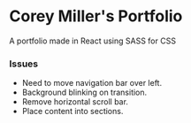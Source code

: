 # Corey Miller's Portfolio
A portfolio made in React using SASS for CSS

### Issues
- Need to move navigation bar over left.
- Background blinking on transition.
- Remove horizontal scroll bar. 
- Place content into sections.